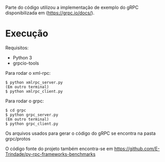 Parte do código utilizou a implementação de exemplo do gRPC disponibilizada em (https://grpc.io/docs/).

# Execução

Requisitos:
- Python 3
- grpcio-tools

Para rodar o xml-rpc:

```
$ python xmlrpc_server.py
(Em outro terminal)
$ python xmlrpc_client.py
```

Para rodar o grpc:

```
$ cd grpc
$ python grpc_server.py
(Em outro terminal)
$ python grpc_client.py
```

Os arquivos usados para gerar o código do gRPC se encontra na pasta grpc/protos

O código fonte do projeto também encontra-se em https://github.com/E-Trindade/py-rpc-frameworks-benchmarks
